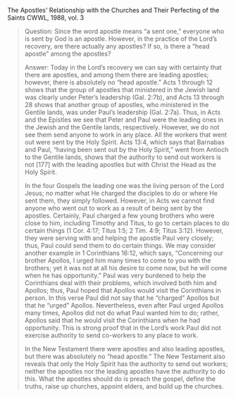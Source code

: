 The Apostles' Relationship with the Churches and Their Perfecting of the Saints
CWWL, 1988, vol. 3
 
> Question: Since the word apostle means “a sent one,” everyone who is sent by God is an apostle. However, in the practice of the Lord’s recovery, are there actually any apostles? If so, is there a “head apostle” among the apostles?
>
> Answer: Today in the Lord’s recovery we can say with certainty that there are apostles, and among them there are leading apostles; however, there is absolutely no “head apostle.” Acts 1 through 12 shows that the group of apostles that ministered in the Jewish land was clearly under Peter’s leadership (Gal. 2:7b), and Acts 13 through 28 shows that another group of apostles, who ministered in the Gentile lands, was under Paul’s leadership (Gal. 2:7a). Thus, in Acts and the Epistles we see that Peter and Paul were the leading ones in the Jewish and the Gentile lands, respectively. However, we do not see them send anyone to work in any place. All the workers that went out were sent by the Holy Spirit. Acts 13:4, which says that Barnabas and Paul, “having been sent out by the Holy Spirit,” went from Antioch to the Gentile lands, shows that the authority to send out workers is not [177] with the leading apostles but with Christ the Head as the Holy Spirit.
>
> In the four Gospels the leading one was the living person of the Lord Jesus; no matter what He charged the disciples to do or where He sent them, they simply followed. However, in Acts we cannot find anyone who went out to work as a result of being sent by the apostles. Certainly, Paul charged a few young brothers who were close to him, including Timothy and Titus, to go to certain places to do certain things (1 Cor. 4:17; Titus 1:5; 2 Tim. 4:9; Titus 3:12). However, they were serving with and helping the apostle Paul very closely; thus, Paul could send them to do certain things. We may consider another example in 1 Corinthians 16:12, which says, “Concerning our brother Apollos, I urged him many times to come to you with the brothers; yet it was not at all his desire to come now, but he will come when he has opportunity.” Paul was very burdened to help the Corinthians deal with their problems, which involved both him and Apollos; thus, Paul hoped that Apollos would visit the Corinthians in person. In this verse Paul did not say that he “charged” Apollos but that he “urged” Apollos. Nevertheless, even after Paul urged Apollos many times, Apollos did not do what Paul wanted him to do; rather, Apollos said that he would visit the Corinthians when he had opportunity. This is strong proof that in the Lord’s work Paul did not exercise authority to send co-workers to any place to work.
> 
> In the New Testament there were apostles and also leading apostles, but there was absolutely no “head apostle.” The New Testament also reveals that only the Holy Spirit has the authority to send out workers; neither the apostles nor the leading apostles have the authority to do this. What the apostles should do is preach the gospel, define the truths, raise up churches, appoint elders, and build up the churches. 
